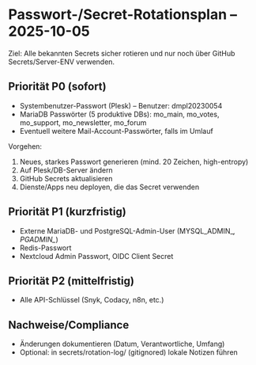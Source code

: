 # Passwort-/Secret-Rotationsplan – 2025-10-05

Ziel: Alle bekannten Secrets sicher rotieren und nur noch über GitHub Secrets/Server-ENV verwenden.

## Priorität P0 (sofort)
- Systembenutzer-Passwort (Plesk) – Benutzer: dmpl20230054
- MariaDB Passwörter (5 produktive DBs): mo_main, mo_votes, mo_support, mo_newsletter, mo_forum
- Eventuell weitere Mail-Account-Passwörter, falls im Umlauf

Vorgehen:
1) Neues, starkes Passwort generieren (mind. 20 Zeichen, high-entropy)
2) Auf Plesk/DB-Server ändern
3) GitHub Secrets aktualisieren
4) Dienste/Apps neu deployen, die das Secret verwenden

## Priorität P1 (kurzfristig)
- Externe MariaDB- und PostgreSQL-Admin-User (MYSQL_ADMIN_*, PGADMIN_*)
- Redis-Passwort
- Nextcloud Admin Passwort, OIDC Client Secret

## Priorität P2 (mittelfristig)
- Alle API-Schlüssel (Snyk, Codacy, n8n, etc.)

## Nachweise/Compliance
- Änderungen dokumentieren (Datum, Verantwortliche, Umfang)
- Optional: in secrets/rotation-log/ (gitignored) lokale Notizen führen
